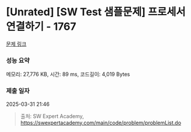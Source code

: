# [Unrated] [SW Test 샘플문제] 프로세서 연결하기 - 1767 

[문제 링크](https://swexpertacademy.com/main/code/problem/problemDetail.do?contestProbId=AV4suNtaXFEDFAUf) 

### 성능 요약

메모리: 27,776 KB, 시간: 89 ms, 코드길이: 4,019 Bytes

### 제출 일자

2025-03-31 21:46



> 출처: SW Expert Academy, https://swexpertacademy.com/main/code/problem/problemList.do